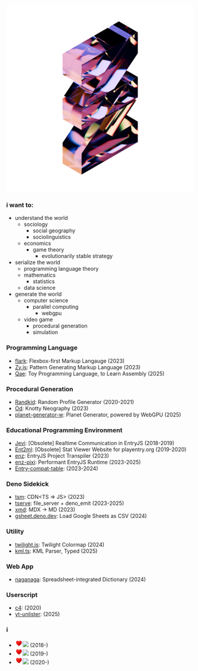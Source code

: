 <p align="center"><img width="500px" src="./identity/gnlow/logo_250427.webp"></img></p>



### i want to:
- understand the world
    - sociology
        - social geography
        - sociolinguistics
    - economics
        - game theory
            - evolutionarily stable strategy
- serialize the world
    - programming language theory
    - mathematics
        - statistics
    - data science
- generate the world
    - computer science
        - parallel computing
            - webgpu
    - video game
        - procedural generation
        - simulation

### Programming Language
- [flark](https://github.com/flark-lang/flark): Flexbox-first Markup Langauge (2023)
- [Zy.js](https://github.com/zyland/Zy.js): Pattern Generating Markup Language (2023)
- [Qae](https://github.com/gnlow/Qae): Toy Programming Language, to Learn Assembly (2025)
### Procedural Generation
- [Randkid](https://github.com/randkid/Randkid): Random Profile Generator (2020-2021)
- [Od](https://github.com/gnlow/Od): Knotty Neography (2023)
- [planet-generator-w](https://github.com/gnlow/planet-generator-w): Planet Generator, powered by WebGPU (2025)
### Educational Programming Environment
- [Jevi](https://github.com/gnlow/Jevi): [Obsolete] Realtime Communication in EntryJS (2018-2019)
- [Ent2ml](https://github.com/gnlow/Ent2ml): [Obsolete] Stat Viewer Website for playentry.org (2019-2020)
- [enz](https://github.com/dalkak2/enz): EntryJS Project Transpiler (2023)
- [enz-pixi](https://github.com/dalkak2/enz-pixi): Performant EntryJS Runtime (2023-2025)
- [Entry-compat-table](https://github.com/gnlow/Entry-compat-table): (2023-2024)
### Deno Sidekick
- [tsm](https://github.com/gnlow/tsm): CDN<TS => JS> (2023)
- [tserve](https://github.com/gnlow/tserve): file_server + deno_emit (2023-2025)
- [xmd](https://github.com/gnlow/xmd): MDX -> MD (2023)
- [gsheet.deno.dev](https://github.com/gnlow/gsheet.deno.dev): Load Google Sheets as CSV (2024)
### Utility
- [twilight.js](https://github.com/gnlow/twilight.js): Twilight Colormap (2024)
- [kml.ts](https://github.com/gnlow/kml.ts): KML Parser, Typed (2025)
### Web App
- [naganaga](https://github.com/gnlow/naganaga): Spreadsheet-integrated Dictionary (2024)
### Userscript
- [c4](https://github.com/gnlow/c4): (2020)
- [yt-unlister](https://github.com/gnlow/yt-unlister): (2025)

### i

- <img height="20px" src="./Heart.svg"/><img height="20px" src="https://skillicons.dev/icons?i=js"/> (2018-)
- <img height="20px" src="./Heart.svg"/><img height="20px" src="https://skillicons.dev/icons?i=ts"/> (2019-)
- <img height="20px" src="./Heart.svg"/><img height="20px" src="https://skillicons.dev/icons?i=deno"/> (2020-)
